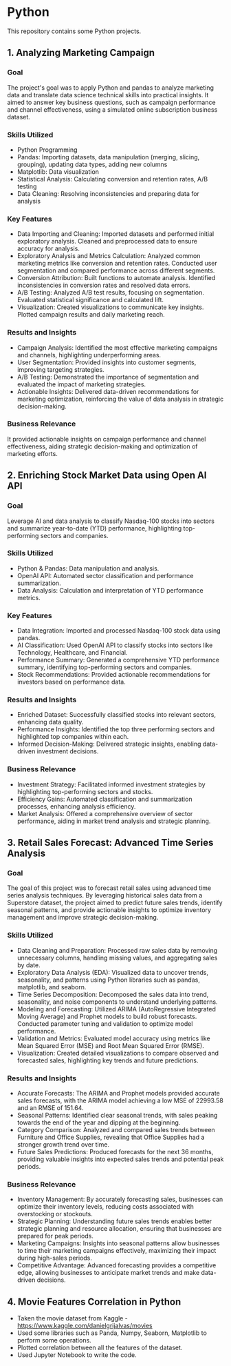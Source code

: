 # Python
This repository contains some Python projects.

## 1. Analyzing Marketing Campaign
### Goal
The project's goal was to apply Python and pandas to analyze marketing data and translate data science technical skills into practical insights. It aimed to answer key business questions, such as campaign performance and channel effectiveness, using a simulated online subscription business dataset.

### Skills Utilized
* Python Programming
* Pandas: Importing datasets, data manipulation (merging, slicing, grouping), updating data types, adding new columns
* Matplotlib: Data visualization
* Statistical Analysis: Calculating conversion and retention rates, A/B testing
* Data Cleaning: Resolving inconsistencies and preparing data for analysis

### Key Features
* Data Importing and Cleaning: Imported datasets and performed initial exploratory analysis. Cleaned and preprocessed data to ensure accuracy for analysis.
* Exploratory Analysis and Metrics Calculation: Analyzed common marketing metrics like conversion and retention rates. Conducted user segmentation and compared performance across different segments.
* Conversion Attribution: Built functions to automate analysis. Identified inconsistencies in conversion rates and resolved data errors.
* A/B Testing: Analyzed A/B test results, focusing on segmentation. Evaluated statistical significance and calculated lift.
* Visualization: Created visualizations to communicate key insights. Plotted campaign results and daily marketing reach.

### Results and Insights
* Campaign Analysis: Identified the most effective marketing campaigns and channels, highlighting underperforming areas.
* User Segmentation: Provided insights into customer segments, improving targeting strategies.
* A/B Testing: Demonstrated the importance of segmentation and evaluated the impact of marketing strategies.
* Actionable Insights: Delivered data-driven recommendations for marketing optimization, reinforcing the value of data analysis in strategic decision-making.

### Business Relevance
It provided actionable insights on campaign performance and channel effectiveness, aiding strategic decision-making and optimization of marketing efforts.

## 2. Enriching Stock Market Data using Open AI API
### Goal
Leverage AI and data analysis to classify Nasdaq-100 stocks into sectors and summarize year-to-date (YTD) performance, highlighting top-performing sectors and companies.

### Skills Utilized
* Python & Pandas: Data manipulation and analysis.
* OpenAI API: Automated sector classification and performance summarization.
* Data Analysis: Calculation and interpretation of YTD performance metrics.

### Key Features
* Data Integration: Imported and processed Nasdaq-100 stock data using pandas.
* AI Classification: Used OpenAI API to classify stocks into sectors like Technology, Healthcare, and Financial.
* Performance Summary: Generated a comprehensive YTD performance summary, identifying top-performing sectors and companies.
* Stock Recommendations: Provided actionable recommendations for investors based on performance data.

### Results and Insights
* Enriched Dataset: Successfully classified stocks into relevant sectors, enhancing data quality.
* Performance Insights: Identified the top three performing sectors and highlighted top companies within each.
* Informed Decision-Making: Delivered strategic insights, enabling data-driven investment decisions.

### Business Relevance
* Investment Strategy: Facilitated informed investment strategies by highlighting top-performing sectors and stocks.
* Efficiency Gains: Automated classification and summarization processes, enhancing analysis efficiency.
* Market Analysis: Offered a comprehensive overview of sector performance, aiding in market trend analysis and strategic planning.

## 3. Retail Sales Forecast: Advanced Time Series Analysis
### Goal
The goal of this project was to forecast retail sales using advanced time series analysis techniques. By leveraging historical sales data from a Superstore dataset, the project aimed to predict future sales trends, identify seasonal patterns, and provide actionable insights to optimize inventory management and improve strategic decision-making.

### Skills Utilized
* Data Cleaning and Preparation: Processed raw sales data by removing unnecessary columns, handling missing values, and aggregating sales by date.
* Exploratory Data Analysis (EDA): Visualized data to uncover trends, seasonality, and patterns using Python libraries such as pandas, matplotlib, and seaborn.
* Time Series Decomposition: Decomposed the sales data into trend, seasonality, and noise components to understand underlying patterns.
* Modeling and Forecasting: Utilized ARIMA (AutoRegressive Integrated Moving Average) and Prophet models to build robust forecasts. Conducted parameter tuning and validation to optimize model performance.
* Validation and Metrics: Evaluated model accuracy using metrics like Mean Squared Error (MSE) and Root Mean Squared Error (RMSE).
* Visualization: Created detailed visualizations to compare observed and forecasted sales, highlighting key trends and future predictions.

### Results and Insights
* Accurate Forecasts: The ARIMA and Prophet models provided accurate sales forecasts, with the ARIMA model achieving a low MSE of 22993.58 and an RMSE of 151.64.
* Seasonal Patterns: Identified clear seasonal trends, with sales peaking towards the end of the year and dipping at the beginning.
* Category Comparison: Analyzed and compared sales trends between Furniture and Office Supplies, revealing that Office Supplies had a stronger growth trend over time.
* Future Sales Predictions: Produced forecasts for the next 36 months, providing valuable insights into expected sales trends and potential peak periods.

### Business Relevance
* Inventory Management: By accurately forecasting sales, businesses can optimize their inventory levels, reducing costs associated with overstocking or stockouts.
* Strategic Planning: Understanding future sales trends enables better strategic planning and resource allocation, ensuring that businesses are prepared for peak periods.
* Marketing Campaigns: Insights into seasonal patterns allow businesses to time their marketing campaigns effectively, maximizing their impact during high-sales periods.
* Competitive Advantage: Advanced forecasting provides a competitive edge, allowing businesses to anticipate market trends and make data-driven decisions.

## 4. Movie Features Correlation in Python
- Taken the movie dataset from Kaggle - https://www.kaggle.com/danielgrijalvas/movies
- Used some libraries such as Panda, Numpy, Seaborn, Matplotlib to perform some operations.
- Plotted correlation between all the features of the dataset.
- Used Jupyter Notebook to write the code.
